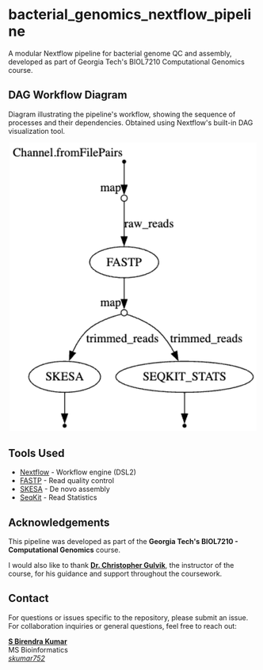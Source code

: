 # bacterial_genomics_nextflow_pipeline

A modular Nextflow pipeline for bacterial genome QC and assembly, developed as part of Georgia Tech's BIOL7210 Computational Genomics course.








## DAG Workflow Diagram 
Diagram illustrating the pipeline's workflow, showing the sequence of processes and their dependencies. Obtained using Nextflow's built-in DAG visualization tool.

<div align="center">
  <img src="workflow.png" alt="Dag flow" width="500"/>
</div>








## Tools Used

- [Nextflow](https://www.nextflow.io/) - Workflow engine (DSL2)
- [FASTP](https://github.com/OpenGene/fastp) - Read quality control
- [SKESA](https://github.com/ncbi/SKESA) - De novo assembly
- [SeqKit](https://github.com/shenwei356/seqkit) - Read Statistics



## Acknowledgements

This pipeline was developed as part of the **Georgia Tech's BIOL7210 - Computational Genomics** course.

I would also like to thank **[Dr. Christopher Gulvik](https://github.com/chrisgulvik)**, the instructor of the course, for his guidance and support throughout the coursework.



## Contact

For questions or issues specific to the repository, please submit an issue.
For collaboration inquiries or general questions, feel free to reach out:

**[S Birendra Kumar](https://www.linkedin.com/in/s-birendra-kumar/)**  
MS Bioinformatics  
*[skumar752](mailto:sbirendra2000@gatech.edu)*  
